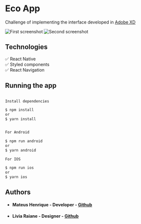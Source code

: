 # Eco App

Challenge of implementing the interface developed in [Adobe XD](https://xd.adobe.com/view/d401833f-9a9e-4d97-7395-228108561af0-a230/screen/64ebd010-e860-4428-b1ac-7908231a320f/Eco)

![First screenshot](https://lh3.googleusercontent.com/a42YQU9c7BW4dOiQuNdL41qOV5F_cfHfjfIBdoafPsLJn1lZKzPKCRRsARtxvEDZGTa0NGg4bntyctPGyDUULJBxMUtsx7R_pFbC9ZGroBMCU8JMwo8sdAW-mjvk2-ERmOMdwCcNCGkKLnExR0p5yvpnxT3TzWtzw1C-D0BFBLhc8gfN2WhCIrAebdPU9sNxQByVtxamrlZBs3oarWw5wH-D2RJjfdpeOm_f2ZaGZifCNnaVDkhu2qNJMbYOiE-ReBS8K_JMDZvLs7tRgfNTH6iwLk1lvAlJUgJ4IUf5YJAzyxJycbxXBKW0CKx2GvQoYpXeIYVkrtjy49t1_qCnVGcKL_fhWZuEIonpKXnFkVoTU2cifNI_lrpAP8ZW6SRdhGQKHw9WuZDAmntjyxsDiNh-iifzlwTYAcXjV4tcvFheAJ0lyFn8_gu8kweNczi2E54l67j-_D6b7KYAXdYb8bxVSuwzlJ8wIY_a5riSEw9922q0ZTZ2uzT5GD74lfY8Vy-qIkzG7YwSFCUl257dR9GMVRXiXy29CPXhOe3Kd4uzRzeZKE-aJK7-qOZFIkyubBbiBGgULUAgkRIhMJyE51Sxvp6R04_SgAK3GhvPPJBBx0js1PhxRUQrsYS4VMN33NBHWo6WJIWquH1OsvJ5iEDexwaG2ct4jYiepHMNuk3mqM0rXNWXydGtUKxg4g=w304-h657-no?authuser=0)
![Second screenshot](https://lh3.googleusercontent.com/pw/ACtC-3cbtHJnWeRVyQdDs3oSAv44kefe8CB7DRasERlHyr4HnhPkRaBVr6pJ7YzmdMIsp6FIm5LBnRP6qU3JfM9geNJPqEDaWnW4utG44d6L2odVqproBDGAoGIVUmPORegWTqDbfjJijvYL4Ikb88yTKZhI=w304-h657-no)



## Technologies

:white_check_mark: React Native\
:white_check_mark: Styled components\
:white_check_mark: React Navigation

## Running the app

```bash

Install dependencies

$ npm install
or
$ yarn install


For Android 

$ npm run android
or
$ yarn android

For IOS

$ npm run ios
or
$ yarn ios
```


## Authors

* #### Mateus Henrique - Developer  - [Github](https://github.com/mateuschaves) 
* #### Lívia Raiane - Designer - [Github](https://github.com/liv-ea)
